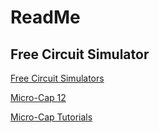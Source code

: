 # ReadMe
## Free Circuit Simulator
[Free Circuit Simulators](https://www.circuitstoday.com/circuit-design-and-simulation-softwares)

[Micro-Cap 12](https://hackaday.com/2020/01/08/commercial-circuit-simulator-goes-free/)

[Micro-Cap Tutorials](https://youtube.com/playlist?list=PLZ0_iMoMBSslK1NFAXIEBsTnFzP8u9BGH)
